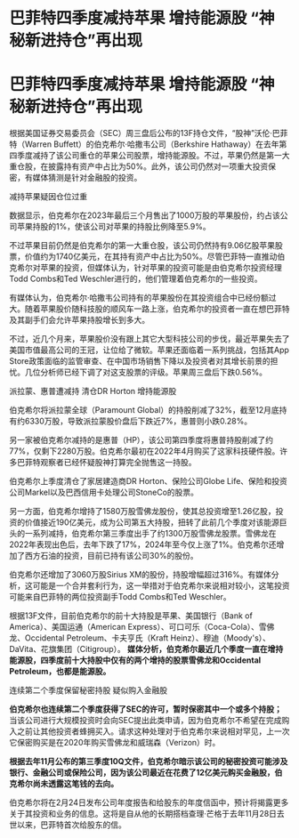 # 巴菲特四季度减持苹果 增持能源股 “神秘新进持仓”再出现

# 巴菲特四季度减持苹果 增持能源股 “神秘新进持仓”再出现

根据美国证券交易委员会（SEC）周三盘后公布的13F持仓文件，“股神”沃伦·巴菲特（Warren Buffett）的伯克希尔·哈撒韦公司（Berkshire
Hathaway）在去年第四季度减持了该公司重仓的苹果公司股票，增持能源股。不过，苹果仍然是第一大重仓股，在披露持有资产中占比为50%。此外，该公司仍然对一项重大投资保密，有媒体猜测是针对金融股的投资。

减持苹果疑因仓位过重

数据显示，伯克希尔在2023年最后三个月售出了1000万股的苹果股份，约占该公司苹果持股的1%，使该公司对苹果的持股比例降至5.9%。

不过苹果目前仍然是伯克希尔的第一大重仓股，该公司仍然持有9.06亿股苹果股票，价值约为1740亿美元，在其持有资产中占比为50%。尽管巴菲特一直推动伯克希尔对苹果的投资，但媒体认为，针对苹果的投资可能是由伯克希尔投资经理Todd
Combs和Ted Weschler进行的，他们管理着伯克希尔的一些投资。

有媒体认为，伯克希尔·哈撒韦公司持有的苹果股份在其投资组合中已经份额过大。随着苹果股价随科技股的顺风车一路上涨，伯克希尔的投资者一直在想巴菲特及其副手们会允许苹果持股增长到多大。

不过，近几个月来，苹果股价没有跟上其它大型科技公司的步伐，最近苹果失去了美国市值最高公司的王冠，让位给了微软。苹果还面临着一系列挑战，包括其App
Store政策面临的监管审查、在中国市场销售下降以及投资者对其增长前景的担忧。几位分析师已经下调了对这支股票的评级。苹果周三盘后下跌0.56%。

派拉蒙、惠普遭减持 清仓DR Horton 增持能源股

伯克希尔将派拉蒙全球（Paramount
Global）的持股削减了32%，截至12月底持有约6330万股，导致派拉蒙股价盘后下跌近7%，惠普则小跌0.28%。

另一家被伯克希尔减持的是惠普（HP），该公司第四季度将惠普持股削减了约77%，仅剩下2280万股。伯克希尔最初在2022年4月购买了这家科技硬件股。许多巴菲特观察者已经怀疑股神打算完全抛售这一持股。

伯克希尔上季度清仓了家居建造商DR Horton、保险公司Globe Life、保险和投资公司Markel以及巴西信用卡处理公司StoneCo的股票。

另一方面，伯克希尔增持了1580万股雪佛龙股份，使其总投资增至1.26亿股，投资的价值接近190亿美元，成为公司第五大持股，扭转了此前几个季度对该能源巨头的一系列减持，伯克希尔第三季度出手了约1300万股雪佛龙股票。雪佛龙在2022年表现出色后，去年下跌了17%，2024年至今仅上涨了1%。伯克希尔还增加了西方石油的投资，目前已持有该公司30%的股份。

伯克希尔还增加了3060万股Sirius
XM的股份，持股增幅超过316%。有媒体分析，这可能是一个合并套利行为，这一举措对于伯克希尔来说相对较小，这笔投资可能来自巴菲特的两位投资副手Todd
Combs和Ted Weschler。

根据13F文件，目前伯克希尔的前十大持股是苹果、美国银行（Bank of America）、美国运通（American
Express）、可口可乐（Coca-Cola）、雪佛龙、Occidental Petroleum、卡夫亨氏（Kraft
Heinz）、穆迪（Moody's）、DaVita、花旗集团（Citigroup）。
**媒体分析，伯克希尔最近几个季度一直在增持能源股，四季度前十大持股中仅有的两个增持的股票雪佛龙和Occidental
Petroleum，也都是能源股。**

连续第二个季度保留秘密持股 疑似购入金融股

**伯克希尔也连续第二个季度获得了SEC的许可，暂时保密其中一个或多个持股；**
当该公司进行大规模投资时会向SEC提出此类申请，因为伯克希尔不希望在完成购入之前让其他投资者蜂拥买入。请求这种处理对于伯克希尔来说相对罕见，上一次它保密购买是在2020年购买雪佛龙和威瑞森（Verizon）时。

**根据去年11月公布的第三季度10Q文件，伯克希尔暗示该公司的秘密投资可能涉及银行、金融公司或保险公司，因为该公司最近在花费了12亿美元购买金融股，伯克希尔尚未透露这笔钱的去向。**

伯克希尔将在2月24日发布公司年度报告和给股东的年度信函中，预计将揭露更多关于其投资和业务的信息。这将是自从他的长期搭档查理·芒格于去年11月28日去世以来，巴菲特首次给股东的信。

